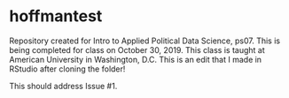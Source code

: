 # hoffmantest
Repository created for Intro to Applied Political Data Science, ps07.
This is being completed for class on October 30, 2019.
This class is taught at American University in Washington, D.C.
This is an edit that I made in RStudio after cloning the folder!

This should address Issue #1.

